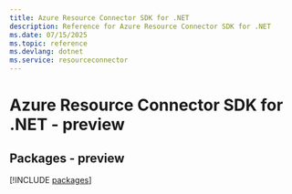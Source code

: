 ```yaml
---
title: Azure Resource Connector SDK for .NET
description: Reference for Azure Resource Connector SDK for .NET
ms.date: 07/15/2025
ms.topic: reference
ms.devlang: dotnet
ms.service: resourceconnector
---
```

# Azure Resource Connector SDK for .NET - preview
## Packages - preview
[!INCLUDE [packages](resource-connector-index.md)]